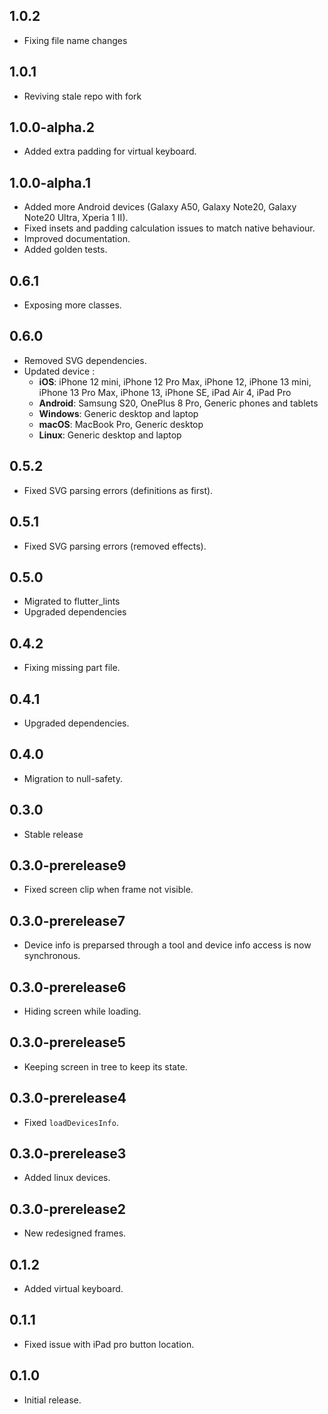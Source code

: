 ## 1.0.2
* Fixing file name changes

## 1.0.1
* Reviving stale repo with fork

## 1.0.0-alpha.2

* Added extra padding for virtual keyboard.

## 1.0.0-alpha.1

* Added more Android devices (Galaxy A50, Galaxy Note20, Galaxy Note20 Ultra, Xperia 1 II).
* Fixed insets and padding calculation issues to match native behaviour.
* Improved documentation.
* Added golden tests.

## 0.6.1

* Exposing more classes.

## 0.6.0

* Removed SVG dependencies.
* Updated device : 
    * **iOS**: iPhone 12 mini, iPhone 12 Pro Max, iPhone 12, iPhone 13 mini, iPhone 13 Pro Max, iPhone 13, iPhone SE, iPad Air 4, iPad Pro
    * **Android**: Samsung S20, OnePlus 8 Pro, Generic phones and tablets
    * **Windows**: Generic desktop and laptop
    * **macOS**: MacBook Pro, Generic desktop
    * **Linux**: Generic desktop and laptop

## 0.5.2

* Fixed SVG parsing errors (definitions as first).

## 0.5.1

* Fixed SVG parsing errors (removed effects).

## 0.5.0

* Migrated to flutter_lints
* Upgraded dependencies

## 0.4.2

* Fixing missing part file.

## 0.4.1

* Upgraded dependencies.

## 0.4.0

* Migration to null-safety.

## 0.3.0

* Stable release

## 0.3.0-prerelease9

* Fixed screen clip when frame not visible.

## 0.3.0-prerelease7

* Device info is preparsed through a tool and device info access is now synchronous.

## 0.3.0-prerelease6

* Hiding screen while loading.

## 0.3.0-prerelease5

* Keeping screen in tree to keep its state.

## 0.3.0-prerelease4

* Fixed `loadDevicesInfo`.

## 0.3.0-prerelease3

* Added linux devices.

## 0.3.0-prerelease2

* New redesigned frames.

## 0.1.2

* Added virtual keyboard.

## 0.1.1

* Fixed issue with iPad pro button location.

## 0.1.0

* Initial release.
